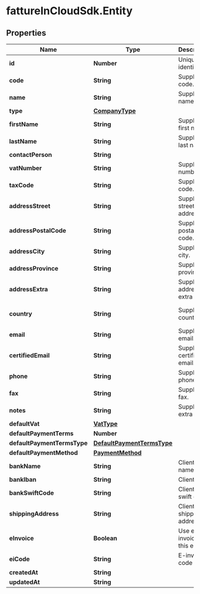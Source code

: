# fattureInCloudSdk.Entity

## Properties

Name | Type | Description | Notes
------------ | ------------- | ------------- | -------------
**id** | **Number** | Unique identifier | [optional] 
**code** | **String** | Supplier code. | [optional] 
**name** | **String** | Supplier name. | 
**type** | [**CompanyType**](CompanyType.md) |  | [optional] 
**firstName** | **String** | Supplier first name. | [optional] 
**lastName** | **String** | Supplier last name. | [optional] 
**contactPerson** | **String** |  | [optional] 
**vatNumber** | **String** | Supplier vat number. | [optional] 
**taxCode** | **String** | Supplier tax code. | [optional] 
**addressStreet** | **String** | Supplier street address. | [optional] 
**addressPostalCode** | **String** | Supplier postal code. | [optional] 
**addressCity** | **String** | Supplier city. | [optional] 
**addressProvince** | **String** | Supplier province. | [optional] 
**addressExtra** | **String** | Supplier address extra info. | [optional] 
**country** | **String** | Supplier country. | [optional] [default to &#39;Italia&#39;]
**email** | **String** | Supplier email. | [optional] 
**certifiedEmail** | **String** | Supplier certified email. | [optional] 
**phone** | **String** | Supplier phone. | [optional] 
**fax** | **String** | Supplier fax. | [optional] 
**notes** | **String** | Supplier extra notes. | [optional] 
**defaultVat** | [**VatType**](VatType.md) |  | [optional] 
**defaultPaymentTerms** | **Number** |  | [optional] 
**defaultPaymentTermsType** | [**DefaultPaymentTermsType**](DefaultPaymentTermsType.md) |  | [optional] 
**defaultPaymentMethod** | [**PaymentMethod**](PaymentMethod.md) |  | [optional] 
**bankName** | **String** | Client bank name. | [optional] 
**bankIban** | **String** | Client iban. | [optional] 
**bankSwiftCode** | **String** | Client bank swift code. | [optional] 
**shippingAddress** | **String** | Client shipping address. | [optional] 
**eInvoice** | **Boolean** | Use e-invoices for this entity | [optional] [default to false]
**eiCode** | **String** | E-invoice code | [optional] 
**createdAt** | **String** |  | [optional] 
**updatedAt** | **String** |  | [optional] 


